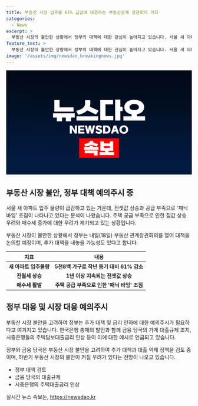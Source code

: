 ```yaml
---
title: 부동산 시장 입주율 61% 급감에 대응하는 부동산관계 장관회의 개최
categories:
  - News
excerpt: >
  부동산 시장의 불안한 상황에서 정부의 대책에 대한 관심이 높아지고 있습니다. 서울 새 아파트의 입주 물량이 줄어들면서 공급이 부족해지고, 분양가가 오르는 상황에서 패닉 바잉 현상이 나타나고 있습니다. 주택 공급 부족으로 주택가격 상승이 우려되는 가운데, 내일(18일)의 부동산 관계장관회의에서 대책이 논의될 예정이며, 시장의 추가 대책에 대한 기대와 금리 인하 기대감이 높아지고 있습니다. 그러나 정부의 추가 대책이 수요를 억누르지 못할 경우, 하반기 부동산 시장의 불안이 더 커질 수 있는 우려가 있습니다.
feature_text: >
  부동산 시장의 불안한 상황에서 정부의 대책에 대한 관심이 높아지고 있습니다. 서울 새 아파트의 입주 물량이 줄어들면서 공급이 부족해지고, 분양가가 오르는 상황에서 패닉 바잉 현상이 나타나고 있습니다. 주택 공급 부족으로 주택가격 상승이 우려되는 가운데, 내일(18일)의 부동산 관계장관회의에서 대책이 논의될 예정이며, 시장의 추가 대책에 대한 기대와 금리 인하 기대감이 높아지고 있습니다. 그러나 정부의 추가 대책이 수요를 억누르지 못할 경우, 하반기 부동산 시장의 불안이 더 커질 수 있는 우려가 있습니다.
image: '/assets/img/newsdao_breakingnews.jpg'
---
```


<p><img src="/assets/img/newsdao_breakingnews.jpg" alt="ranknews 속보" /></p>

<h2 data-ke-size="size26">부동산 시장 불안, 정부 대책 예의주시 중</h2>

<p>서울 새 아파트 입주 물량이 급감하고 있는 가운데, 전셋값 상승과 공급 부족으로 '패닉 바잉' 조짐이 나타나고 있다는 분석이 나왔습니다. 주택 공급 부족으로 인한 집값 상승 우려와 매수세 증가에 대한 우려가 제기되고 있는 상황입니다.</p>

<p data-ke-size="size16">부동산 시장이 불안한 상황에서 정부는 내일(18일) 부동산 관계장관회의를 열어 대책을 논의할 예정이며, 추가 대책을 내놓을 가능성도 있다고 합니다.</p>

<table>
    <thead>
        <tr>
            <th>지표</th>
            <th>내용</th>
        </tr>
    </thead>
    <tbody>
        <tr>
            <td style="text-align: center; height: 17px;"><b>새 아파트 입주물량</b></td>
            <td style="text-align: center; height: 17px;"><b>5천8백 가구로 작년 동기 대비 61% 감소</b></td>
        </tr>
        <tr>
            <td style="text-align: center; height: 17px;"><b>전월세 상승</b></td>
            <td style="text-align: center; height: 17px;"><b>1년 이상 지속되는 전셋값 상승</b></td>
        </tr>
        <tr>
            <td style="text-align: center; height: 17px;"><b>매수세 활발</b></td>
            <td style="text-align: center; height: 17px;"><b>주택 공급 부족으로 인한 '패닉 바잉' 조짐</b></td>
        </tr>
    </tbody>
</table>

<h2 data-ke-size="size26">정부 대응 및 시장 대응 예의주시</h2>

<p>부동산 시장 불안을 고려하여 정부는 추가 대책 및 금리 인하에 대한 예의주시가 필요하다고 여겨지고 있습니다. 한국은행 총재의 발언과 함께 금융 당국의 가계 대출규제 조치, 시중은행들의 주택담보대출금리 인상 등이 이에 대한 예시로 언급되고 있습니다.</p>

<p data-ke-size="size16">정부와 금융 당국은 부동산 시장 불안을 고려하여 추가 대책과 대출 억제 정책을 검토 중이며, 하반기 부동산 시장의 불안이 커질 우려가 있다는 전망이 나오고 있습니다.</p>

<ul>
    <li>정부 대책 검토</li>
    <li>금융 당국의 대출규제</li>
    <li>시중은행의 주택대출금리 인상</li>
</ul>
실시간 뉴스 속보는, <a href="https://newsdao.kr" rel="dofollow">https://newsdao.kr</a>


